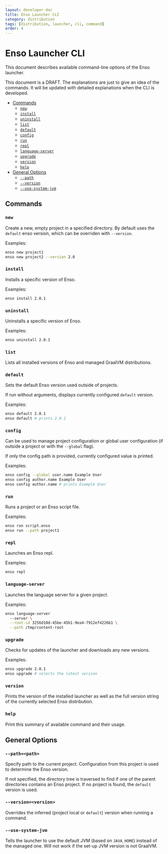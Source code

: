 ```yaml
---
layout: developer-doc
title: Enso Launcher CLI
category: distribution
tags: [distribution, launcher, cli, command]
order: 4
---
```


# Enso Launcher CLI
This document describes available command-line options of the Enso launcher.

This document is a DRAFT. The explanations are just to give an idea of the
commands. It will be updated with detailed explanations when the CLI is
developed.

<!-- MarkdownTOC levels="2,3" autolink="true" -->

- [Commands](#commands)
  - [`new`](#new)
  - [`install`](#install)
  - [`uninstall`](#uninstall)
  - [`list`](#list)
  - [`default`](#default)
  - [`config`](#config)
  - [`run`](#run)
  - [`repl`](#repl)
  - [`language-server`](#language-server)
  - [`upgrade`](#upgrade)
  - [`version`](#version)
  - [`help`](#help)
- [General Options](#general-options)
  - [`--path`](#--path)
  - [`--version`](#--version)
  - [`--use-system-jvm`](#--use-system-jvm)

<!-- /MarkdownTOC -->

## Commands

### `new`
Create a new, empty project in a specified directory.
By default uses the `default` enso version, which can be overriden with
`--version`.

Examples:
```bash
enso new project1
enso new project2 --version 2.0
```

### `install`
Installs a specific version of Enso.

Examples:
```bash
enso install 2.0.1
```

### `uninstall`
Uninstalls a specific version of Enso.

Examples:
```bash
enso uninstall 2.0.1
```

### `list`
Lists all installed versions of Enso and managed GraalVM distributions.

### `default`
Sets the default Enso version used outside of projects.

If run without arguments, displays currently configured `default` version.

Examples:
```bash
enso default 2.0.1
enso default # prints 2.0.1
```

### `config`
Can be used to manage project configuration or global user configuration (if
outside a project or with the `--global` flag).

If only the config path is provided, currently configured value is printed.

Examples:
```bash
enso config --global user.name Example User
enso config author.name Example User
enso config author.name # prints Example User
``` 

### `run`
Runs a project or an Enso script file.

Examples:
```bash
enso run script.enso
enso run --path project1
``` 

### `repl`
Launches an Enso repl.

Examples:
```bash
enso repl
``` 

### `language-server`
Launches the language server for a given project.

Examples:
```bash
enso language-server 
  --server \
  --root-id 3256d10d-45be-45b1-9ea4-7912ef4226b1 \
  --path /tmp/content-root
```

### `upgrade`
Checks for updates of the launcher and downloads any new versions.

Examples:
```bash
enso upgrade 2.0.1
enso upgrade # selects the latest version
``` 

### `version`
Prints the version of the installed launcher as well as the full version string
of the currently selected Enso distribution.

### `help`
Print this summary of available command and their usage.

## General Options

### `--path=<path>`
Specify path to the current project. Configuration from this project is used to
determine the Enso version.

If not specified, the directory tree is traversed to find if one of the parent
directories contains an Enso project. If no project is found, the `default`
version is used.

### `--version=<version>`
Overrides the inferred (project local or `default`) version when running a
command.

### `--use-system-jvm`
Tells the launcher to use the default JVM (based on `JAVA_HOME`) instead of the
managed one. Will not work if the set-up JVM version is not GraalVM.